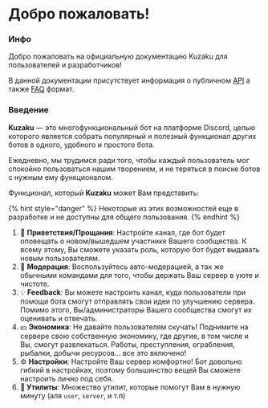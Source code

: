 # Добро пожаловать!

### Инфо

Добро пожаловать на официальную документацию Kuzaku для пользователей и разработчиков!

В данной документации присутствует информация о публичном [API](get-started/public-api.md) а также [FAQ](another/faq.md) формат.

### Введение

**Kuzaku** — это многофункциональный бот на платформе Discord, целью которого является собрать популярный и полезный функционал других ботов в одного, удобного и простого бота.

Ежедневно, мы трудимся ради того, чтобы каждый пользователь мог спокойно пользоваться нашим творением, и не теряться в поиске ботов с нужным ему функционалом.

Функционал, который **Kuzaku** может Вам представить:

{% hint style="danger" %}
Некоторые из этих возможностей еще в разработке и не доступны для общего пользования.
{% endhint %}

1. 👋 **Приветствия/Прощания**: Настройте канал, где бот будет оповещать о новом/вышедшем участнике Вашего сообщества. К всему этому, Вы сможете указать роль, которую бот будет выдавать новым пользователям.
2. 🔧 **Модерация**: Воспользуйтесь авто-модерацией, а так же обычными командами для того, чтобы держать Ваш сервер в уюте и чистоте.
3. 💡 **Feedback**: Вы можете настроить канал, куда пользователи при помощи бота смогут отправлять свои идеи по улучшению сервера. Помимо этого, Вы/администраторы Вашего сообщества смогут их оценивать и отвечать.
4. 💵 **Экономика**: Не давайте пользователям скучать! Поднимите на сервере свою собственную экономику, где другие, в том числе и Вы, смогут развлекаться. Работы, преступления, ограбления, рыбалки, добычи ресурсов... все это включено!
5. ⚙️ **Настройки**: Настройте Ваш сервер комфортно! Бот довольно гибкий в настройках, поэтому большинство вещей Вы сможете настроить лично под себя.
6. **🔗 Утилиты**: Множество утилит, которые помогут Вам в нужную минуту \(аля `user`, `server`, и т.п\)

